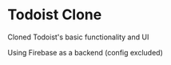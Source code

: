# Todoist Clone

Cloned Todoist's basic functionality and UI

Using Firebase as a backend (config excluded)
